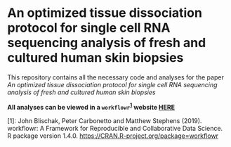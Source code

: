 # An optimized tissue dissociation protocol for single cell RNA sequencing analysis of fresh and cultured human skin biopsies

This repository contains all the necessary code and analyses for the paper *An optimized tissue dissociation protocol for single cell RNA sequencing analysis of fresh and cultured human skin biopsies*

**All analyses can be viewed in a `workflowr`<sup>[1](#f1)</sup> website [HERE](http://htmlpreview.github.io/?.https://github.com/DominiquePaul/Optimised-skin-cell-protocol-scRNA)**

<a name="f1">[1]</a>:
John Blischak, Peter Carbonetto and Matthew Stephens (2019).  
workflowr: A Framework for Reproducible and Collaborative Data Science.  
R package version 1.4.0. https://CRAN.R-project.org/package=workflowr